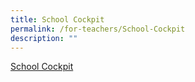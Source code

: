 ```yaml
---
title: School Cockpit
permalink: /for-teachers/School-Cockpit
description: ""
---
```

[School Cockpit](https://schoolcockpit.moe.gov.sg/)